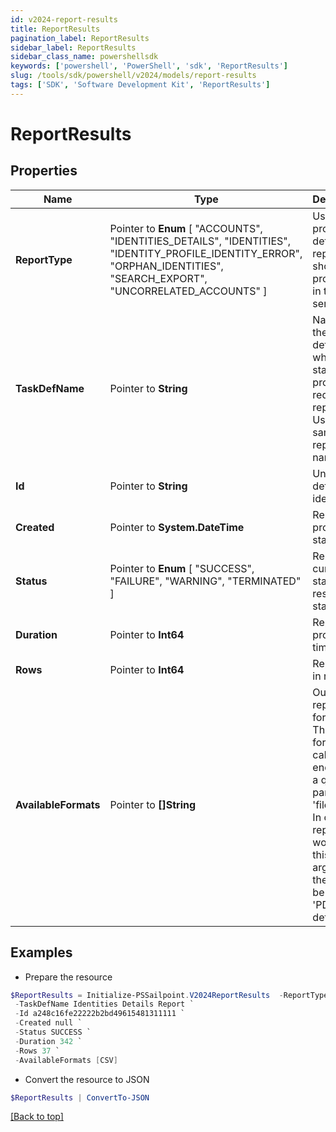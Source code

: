 ```yaml
---
id: v2024-report-results
title: ReportResults
pagination_label: ReportResults
sidebar_label: ReportResults
sidebar_class_name: powershellsdk
keywords: ['powershell', 'PowerShell', 'sdk', 'ReportResults'] 
slug: /tools/sdk/powershell/v2024/models/report-results
tags: ['SDK', 'Software Development Kit', 'ReportResults']
---
```



# ReportResults

## Properties

Name | Type | Description | Notes
------------ | ------------- | ------------- | -------------
**ReportType** |  Pointer to  **Enum** [  "ACCOUNTS",    "IDENTITIES_DETAILS",    "IDENTITIES",    "IDENTITY_PROFILE_IDENTITY_ERROR",    "ORPHAN_IDENTITIES",    "SEARCH_EXPORT",    "UNCORRELATED_ACCOUNTS" ] | Use this property to define what report should be processed in the RDE service. | [optional] 
**TaskDefName** |  Pointer to **String** | Name of the task definition which is started to process requesting report. Usually the same as report name | [optional] 
**Id** |  Pointer to **String** | Unique task definition identifier. | [optional] 
**Created** |  Pointer to **System.DateTime** | Report processing start date | [optional] 
**Status** |  Pointer to  **Enum** [  "SUCCESS",    "FAILURE",    "WARNING",    "TERMINATED" ] | Report current state or result status. | [optional] 
**Duration** |  Pointer to **Int64** | Report processing time in ms. | [optional] 
**Rows** |  Pointer to **Int64** | Report size in rows. | [optional] 
**AvailableFormats** |  Pointer to **[]String** | Output report file formats. This are formats for calling get endpoint as a query parameter 'fileFormat'.  In case report won't have this argument there will be ['CSV', 'PDF'] as default. | [optional] 

## Examples

- Prepare the resource
```powershell
$ReportResults = Initialize-PSSailpoint.V2024ReportResults  -ReportType IDENTITIES_DETAILS `
 -TaskDefName Identities Details Report `
 -Id a248c16fe22222b2bd49615481311111 `
 -Created null `
 -Status SUCCESS `
 -Duration 342 `
 -Rows 37 `
 -AvailableFormats [CSV]
```

- Convert the resource to JSON
```powershell
$ReportResults | ConvertTo-JSON
```


[[Back to top]](#) 

